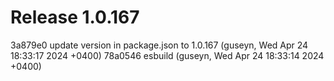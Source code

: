# Release 1.0.167

3a879e0 update version in package.json to 1.0.167 (guseyn, Wed Apr 24 18:33:17 2024 +0400)
78a0546 esbuild (guseyn, Wed Apr 24 18:33:14 2024 +0400)
